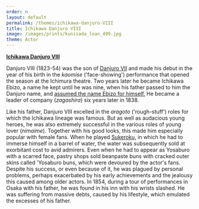 ```yaml
---
order: n
layout: default
permalink: /themes/ichikawa-danjuro-VIII
title: Ichikawa Danjuro VIII
image: /images/prints/kunisada_loan_499.jpg
theme: Actor
---
```


**[Ichikawa Danjuro VIII](/exhibition/group-12)**

Danjuro VIII (1823-54) was the son of [Danjuro VII](/exhibition/group-8-part-1) and made his debut in the year of his birth in the _kaomise_ ('face-showing') performance that opened the season at the Ichimura theatre. Two years later he became Ichikawa Ebizo, a name he kept until he was nine, when his father passed to him the Danjuro name, and [assumed the name Ebizo for himself.](/themes/actors-names-and-crests) He became a leader of company (_zagashira_) six years later in 1838.

Like his father, Danjuro VIII excelled in the _aragoto_ ('rough-stuff') roles for which the Ichikawa lineage was famous. But as well as audacious young heroes, he was also extremely successful in the various roles of young lover (_nimaime_). Together with his good looks, this made him especially popular with female fans. When he played [Sukeroku,](/exhibition/group-5) in which he had to immerse himself in a barrel of water, the water was subsequently sold at exorbitant cost to avid admirers. Even when he had to appear as Yosaburo with a scarred face, pastry shops sold beanpaste buns with cracked outer skins called 'Yosaburo buns, which were devoured by the actor's fans. Despite his success, or even because of it, he was plagued by personal problems, perhaps exacerbated by his early achievements and the jealousy this caused among older actors. In 1854, during a tour of performances in Osaka with his father, he was found in his inn with his wrists slashed. He was suffering from massive debts, caused by his lifestyle, which emulated the excesses of his father.
